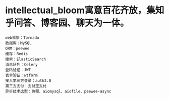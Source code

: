 # intellectual_bloom寓意百花齐放，集知乎问答、博客园、聊天为一体。
```angular2html
web框架：Tornado
数据库：MySQL
ORM：peewee
缓存：Redis
搜索：ElasticSearch
消息队列：Celery
登陆验证：JWT
表单验证：wtform
接入第三方登录：auth2.0
第三方支付：支付宝支付
异步技术选型：协程、aiomysql、aiofile、peewee-async
```
